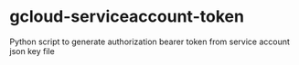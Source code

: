 # gcloud-serviceaccount-token
Python script to generate authorization bearer token from service account json key file
